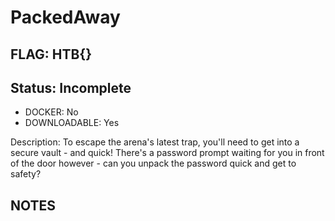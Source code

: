 # PackedAway

## FLAG: HTB{}

## Status: Incomplete

+ DOCKER: No
+ DOWNLOADABLE: Yes

Description: To escape the arena's latest trap, you'll need to get into a secure vault - and quick! There's a password prompt waiting for you in front of the door however - can you unpack the password quick and get to safety?

## NOTES
